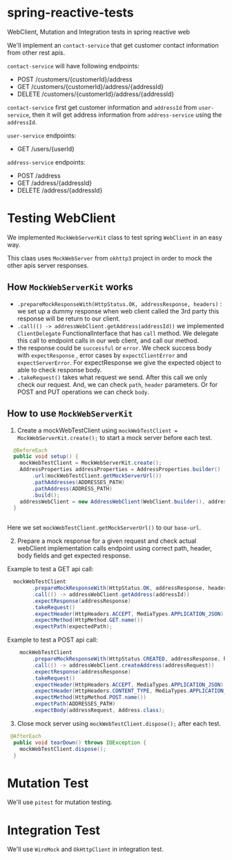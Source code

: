 # spring-reactive-tests

WebClient, Mutation and Integration tests in spring reactive web 

We'll implement an `contact-service` that get customer contact information from other rest apis.

`contact-service` will have following endpoints:
- POST /customers/{customerId}/address
- GET /customers/{customerId}/address/{addressId}
- DELETE /customers/{customerId}/address/{addressId}

`contact-service` first get customer information and `addressId` from `user-service`, then it will get address information from
`address-service` using the `addressId`.

`user-service` endpoints:
- GET /users/{userId}

`address-service` endpoints:
- POST /address
- GET /address/{addressId}
- DELETE /address/{addressId}

# Testing WebClient

We implemented `MockWebServerKit` class to test spring `WebClient` in an easy way.

This claas uses `MockWebServer` from `okhttp3` project in order to mock the other apis server responses.

## How `MockWebServerKit` works

- `.prepareMockResponseWith(HttpStatus.OK, addressResponse, headers)` : we set up a dummy response when web client called the 3rd party this response will be return to our client.
- `.call(() -> addressWebClient.getAddress(addressId))` 
 we implemented `ClientDelegate` FunctionalInterface that has `call` method. We delegate this call to endpoint calls in our web client, and call our method.
- the response could be `successful` or `error`. We check success body with `expectResponse` , error cases by `expectClientError` and `expectServerError`. For expectResponse we give the expected object to able to check response body. 
- `.takeRequest()`  takes what request we send. After this call we only check our request. And, we can check `path`, `header` parameters. Or for POST and PUT operations we can check `body`.

## How to use `MockWebServerKit`

1. Create a mockWebTestClient using `mockWebTestClient = MockWebServerKit.create();` to start a mock server before each test.

```java 
  @BeforeEach
  public void setup() {
    mockWebTestClient = MockWebServerKit.create();
    AddressProperties addressProperties = AddressProperties.builder()
        .url(mockWebTestClient.getMockServerUrl())
        .pathAddresses(ADDRESSES_PATH)
        .pathAddress(ADDRESS_PATH)
        .build();
    addressWebClient = new AddressWebClient(WebClient.builder(), addressProperties);
  }
  
 ``` 
 
 Here we set `mockWebTestClient.getMockServerUrl()` to our `base-url`.
 
2. Prepare a mock response for a given request and check actual webClient implementation calls endpoint using 
correct path, header, body fields and get expected response.

Example to test a GET api call:
```java 
  mockWebTestClient
        .prepareMockResponseWith(HttpStatus.OK, addressResponse, headers)
        .call(() -> addressWebClient.getAddress(addressId))
        .expectResponse(addressResponse)
        .takeRequest()
        .expectHeader(HttpHeaders.ACCEPT, MediaTypes.APPLICATION_JSON)
        .expectMethod(HttpMethod.GET.name())
        .expectPath(expectedPath);

```

Example to test a POST api call:

```java 
    mockWebTestClient
        .prepareMockResponseWith(HttpStatus.CREATED, addressResponse, headers)
        .call(() -> addressWebClient.createAddress(addressRequest))
        .expectResponse(addressResponse)
        .takeRequest()
        .expectHeader(HttpHeaders.ACCEPT, MediaTypes.APPLICATION_JSON)
        .expectHeader(HttpHeaders.CONTENT_TYPE, MediaTypes.APPLICATION_JSON)
        .expectMethod(HttpMethod.POST.name())
        .expectPath(ADDRESSES_PATH)
        .expectBody(addressRequest, Address.class);
```

3. Close mock server using `mockWebTestClient.dispose();` after each test.

```java 
 @AfterEach
  public void tearDown() throws IOException {
    mockWebTestClient.dispose();
  }
 ``` 
  

# Mutation Test

We'll use `pitest` for mutation testing.

# Integration Test

We'll use `WireMock` and `OkHttpClient` in integration test.
